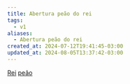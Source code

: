 ```yaml
---
title: Abertura peão do rei
tags:
  - v1
aliases:
  - Abertura peão do rei
created_at: 2024-07-12T19:41:45-03:00
updated_at: 2024-08-05T13:37:42-03:00
---
```


[Rei](../07/2024-07-07-Rei_xadrez.md)
[peão](../06/2024-07-06-Peão_xadrez.md)
